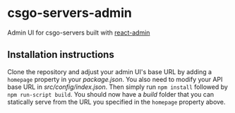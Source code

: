 # csgo-servers-admin
Admin UI for csgo-servers built with [react-admin](https://github.com/marmelab/react-admin)
## Installation instructions
Clone the repository and adjust your admin UI's base URL by adding a `homepage` property in your *package.json*. You also need to modify your API base URL in *src/config/index.json*. Then simply run `npm install` followed by `npm run-script build`. You should now have a *build* folder that you can statically serve from the URL you specified in the `homepage` property above.
